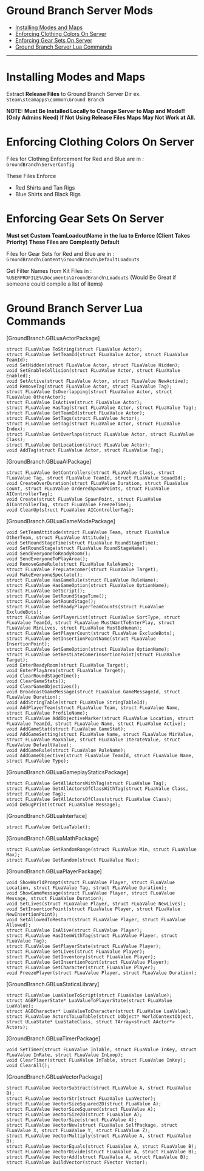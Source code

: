 Ground Branch Server Mods
=============================

- [Installing Modes and Maps](#installing-modes-and-maps)
- [Enforcing Clothing Colors On Server](#enforcing-clothing-colors-on-server)
- [Enforcing Gear Sets On Server](#enforcing-gear-sets-on-server)
- [Ground Branch Server Lua Commands](#ground-branch-server-lua-commands)

----------------------------------

# Installing Modes and Maps

Extract **Release Files** to Ground Branch Server Dir
ex. `Steam\steamapps\common\Ground Branch`

**NOTE:**
**Must Be Installed Locally to Change Server to Map and Mode!! (Only Admins Need)**
**If Not Using Release Files Maps May Not Work at All.**

# Enforcing Clothing Colors On Server

Files for Clothing Enforcement for Red and Blue are in :
`GroundBranch\ServerConfig`

These Files Enforce
* Red Shirts and Tan Rigs
* Blue Shirts and Black Rigs

# Enforcing Gear Sets On Server

**Must set Custom TeamLoadoutName in the lua to Enforce (Client Takes Priority)**
**These Files are Compleatly Default**

Files for Gear Sets for Red and Blue are in :
`GroundBranch\Content\GroundBranch\DefaultLoadouts`

Get Filter Names from Kit Files in :
`%USERPROFILE%\Documents\GroundBranch\Loadouts`
(Would Be Great if someone could compile a list of items)

# Ground Branch Server Lua Commands

[GroundBranch.GBLuaActorPackage]
```
struct FLuaValue ToString(struct FLuaValue Actor);
struct FLuaValue SetTeamId(struct FLuaValue Actor, struct FLuaValue TeamId);
void SetHidden(struct FLuaValue Actor, struct FLuaValue Hidden);
void SetEnableCollision(struct FLuaValue Actor, struct FLuaValue Enabled);
void SetActive(struct FLuaValue Actor, struct FLuaValue NewActive);
void RemoveTag(struct FLuaValue Actor, struct FLuaValue Tag); 
struct FLuaValue IsOverlapping(struct FLuaValue Actor, struct FLuaValue OtherActor); 
struct FLuaValue IsActive(struct FLuaValue Actor); 
struct FLuaValue HasTag(struct FLuaValue Actor, struct FLuaValue Tag);
struct FLuaValue GetTeamId(struct FLuaValue Actor);
struct FLuaValue GetTags(struct FLuaValue Actor);
struct FLuaValue GetTag(struct FLuaValue Actor, struct FLuaValue Index); 
struct FLuaValue GetOverlaps(struct FLuaValue Actor, struct FLuaValue Class);
struct FLuaValue GetLocation(struct FLuaValue Actor);
void AddTag(struct FLuaValue Actor, struct FLuaValue Tag);
```

[GroundBranch.GBLuaAIPackage]
```
struct FLuaValue GetControllers(struct FLuaValue Class, struct FLuaValue Tag, struct FLuaValue TeamId, struct FLuaValue SquadId); 
void CreateOverDuration(struct FLuaValue Duration, struct FLuaValue Count, struct FLuaValue OrderedSpawnPoints, struct FLuaValue AIControllerTag); 
void Create(struct FLuaValue SpawnPoint, struct FLuaValue AIControllerTag, struct FLuaValue FreezeTime);
void CleanUp(struct FLuaValue AIControllerTag);
```

[GroundBranch.GBLuaGameModePackage]
```
void SetTeamAttitude(struct FLuaValue Team, struct FLuaValue OtherTeam, struct FLuaValue Attitude);
void SetRoundStageTime(struct FLuaValue RoundStageTime); 
void SetRoundStage(struct FLuaValue RoundStageName); 
void SendEveryoneToReadyRoom();
void SendEveryoneToPlayArea(); 
void RemoveGameRule(struct FLuaValue RuleName); 
struct FLuaValue PrepLatecomer(struct FLuaValue Target); 
void MakeEveryoneSpectate(); 
struct FLuaValue HasGameRule(struct FLuaValue RuleName); 
struct FLuaValue HasGameOption(struct FLuaValue OptionName); 
struct FLuaValue GetScript();
struct FLuaValue GetRoundStageTime();
struct FLuaValue GetRoundStage();
struct FLuaValue GetReadyPlayerTeamCounts(struct FLuaValue ExcludeBots);
struct FLuaValue GetPlayerList(struct FLuaValue SortType, struct FLuaValue TeamId, struct FLuaValue MustWantToEnterPlay, struct FLuaValue MinLives, struct FLuaValue MustBeHuman);
struct FLuaValue GetPlayerCount(struct FLuaValue ExcludeBots); 
struct FLuaValue GetInsertionPointName(struct FLuaValue InsertionPoint);
struct FLuaValue GetGameOption(struct FLuaValue OptionName); 
struct FLuaValue GetBestLateComerInsertionPoint(struct FLuaValue Target); 
void EnterReadyRoom(struct FLuaValue Target); 
void EnterPlayArea(struct FLuaValue Target);
void ClearRoundStageTime();
void ClearGameStats(); 
void ClearGameObjectives(); 
void BroadcastGameMessage(struct FLuaValue GameMessageId, struct FLuaValue Duration);
void AddStringTable(struct FLuaValue StringTableId);
void AddPlayerTeam(struct FLuaValue Team, struct FLuaValue Name, struct FLuaValue ProfileName);
struct FLuaValue AddObjectiveMarker(struct FLuaValue Location, struct FLuaValue TeamId, struct FLuaValue Name, struct FLuaValue Active);
void AddGameStat(struct FLuaValue GameStat);
void AddGameSetting(struct FLuaValue Name, struct FLuaValue MinValue, struct FLuaValue MaxValue, struct FLuaValue IterateValue, struct FLuaValue DefaultValue); 
void AddGameRule(struct FLuaValue RuleName);
void AddGameObjective(struct FLuaValue TeamId, struct FLuaValue Name, struct FLuaValue Type);
```

[GroundBranch.GBLuaGameplayStaticsPackage]
```
struct FLuaValue GetAllActorsWithTag(struct FLuaValue Tag); 
struct FLuaValue GetAllActorsOfClassWithTag(struct FLuaValue Class, struct FLuaValue Tag); 
struct FLuaValue GetAllActorsOfClass(struct FLuaValue Class); 
void DebugPrint(struct FLuaValue Message);
```

[GroundBranch.GBLuaInterface]
```
struct FLuaValue GetLuaTable();
```

[GroundBranch.GBLuaMathPackage]
```
struct FLuaValue GetRandomRange(struct FLuaValue Min, struct FLuaValue Max); 
struct FLuaValue GetRandom(struct FLuaValue Max);
```

[GroundBranch.GBLuaPlayerPackage]
```
void ShowWorldPrompt(struct FLuaValue Player, struct FLuaValue Location, struct FLuaValue Tag, struct FLuaValue Duration);
void ShowGameMessage(struct FLuaValue Player, struct FLuaValue Message, struct FLuaValue Duration);
void SetLives(struct FLuaValue Player, struct FLuaValue NewLives);
void SetInsertionPoint(struct FLuaValue Player, struct FLuaValue NewInsertionPoint);
void SetAllowedToRestart(struct FLuaValue Player, struct FLuaValue Allowed);
struct FLuaValue IsAlive(struct FLuaValue Player);
struct FLuaValue HasItemWithTag(struct FLuaValue Player, struct FLuaValue Tag);
struct FLuaValue GetPlayerState(struct FLuaValue Player);
struct FLuaValue GetLives(struct FLuaValue Player); 
struct FLuaValue GetInventory(struct FLuaValue Player);
struct FLuaValue GetInsertionPoint(struct FLuaValue Player);
struct FLuaValue GetCharacter(struct FLuaValue Player);
void FreezePlayer(struct FLuaValue Player, struct FLuaValue Duration);
```

[GroundBranch.GBLuaStaticsLibrary]
```
struct FLuaValue LuaValueToScript(struct FLuaValue LuaValue); 
struct AGBPlayerState* LuaValueToPlayerState(struct FLuaValue LuaValue); 
struct AGBCharacter* LuaValueToCharacter(struct FLuaValue LuaValue); 
struct FLuaValue ActorsToLuaTable(struct UObject* WorldContextObject, struct ULuaState* LuaStateClass, struct TArray<struct AActor*> Actors);
```

[GroundBranch.GBLuaTimerPackage]
```
void SetTimer(struct FLuaValue InTable, struct FLuaValue InKey, struct FLuaValue InRate, struct FLuaValue InLoop);
void ClearTimer(struct FLuaValue InTable, struct FLuaValue InKey);
void ClearAll();
```


[GroundBranch.GBLuaVectorPackage]
```
struct FLuaValue VectorSubtract(struct FLuaValue A, struct FLuaValue B);
struct FLuaValue VectorStr(struct FLuaValue LuaVector);
struct FLuaValue VectorSizeSquared2D(struct FLuaValue A);
struct FLuaValue VectorSizeSquared(struct FLuaValue A); 
struct FLuaValue VectorSize2D(struct FLuaValue A);
struct FLuaValue VectorSize(struct FLuaValue A);
struct FLuaValue VectorNew(struct FLuaValue SelfPackage, struct FLuaValue X, struct FLuaValue Y, struct FLuaValue Z);
struct FLuaValue VectorMultiply(struct FLuaValue A, struct FLuaValue B);
struct FLuaValue VectorEquals(struct FLuaValue A, struct FLuaValue B);
struct FLuaValue VectorDivide(struct FLuaValue A, struct FLuaValue B);
struct FLuaValue VectorAdd(struct FLuaValue A, struct FLuaValue B);
struct FLuaValue BuildVector(struct FVector Vector);
```


